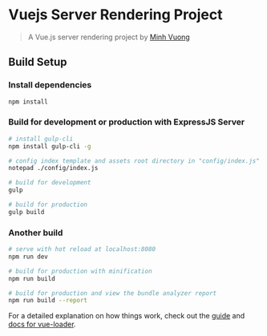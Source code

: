 # Vuejs Server Rendering Project

> A Vue.js server rendering project by [Minh Vuong](mailto:dmvuong95@gmail.com)

## Build Setup
### Install dependencies
``` bash
npm install
```

### Build for development or production with ExpressJS Server

``` bash
# install gulp-cli
npm install gulp-cli -g

# config index template and assets root directory in "config/index.js"
notepad ./config/index.js

# build for development
gulp

# build for production
gulp build
```

### Another build
``` bash
# serve with hot reload at localhost:8080
npm run dev

# build for production with minification
npm run build

# build for production and view the bundle analyzer report
npm run build --report
```

For a detailed explanation on how things work, check out the [guide](http://vuejs-templates.github.io/webpack/) and [docs for vue-loader](http://vuejs.github.io/vue-loader).
